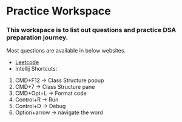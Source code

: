# Practice Workspace 

### This workspace is to list out questions and practice DSA preparation journey.
Most questions are available in below websites.

* [Leetcode](https://leetcode.com)
* Intellij Shortcuts: 
1. CMD+F12 -> Class Structure popup
2. CMD+7 -> Class Structure pane
3. CMD+Opt+L -> Format code
4. Control+R -> Run
5. Control+D -> Debug
6. Option+arrow -> navigate the word
